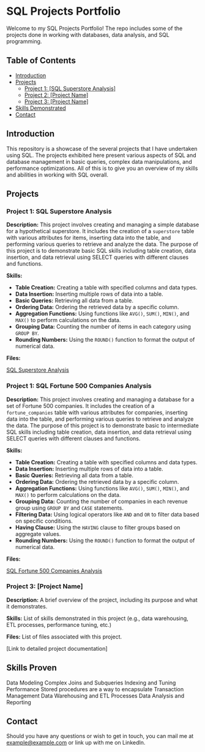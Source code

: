 # SQL Projects Portfolio

Welcome to my SQL Projects Portfolio! The repo includes some of the projects done in working with databases, data analysis, and SQL programming.

## Table of Contents

- [Introduction](#introduction)
- [Projects](#projects)
  - [Project 1: [SQL Superstore Analysis]](#project-1-SQL-Superstore-Analysis)
  - [Project 2: [Project Name]](#project-2-project-name)
  - [Project 3: [Project Name]](#project-3-project-name)
- [Skills Demonstrated](#skills-demonstrated)
- [Contact](#contact)

## Introduction

This repository is a showcase of the several projects that I have undertaken using SQL. The projects exhibited here present various aspects of SQL and database management in basic queries, complex data manipulations, and performance optimizations. All of this is to give you an overview of my skills and abilities in working with SQL overall.

## Projects

### Project 1: SQL Superstore Analysis

**Description:** This project involves creating and managing a simple database for a hypothetical superstore. It includes the creation of a `superstore` table with various attributes for items, inserting data into the table, and performing various queries to retrieve and analyze the data. The purpose of this project is to demonstrate basic SQL skills including table creation, data insertion, and data retrieval using SELECT queries with different clauses and functions.

**Skills:**
- **Table Creation:** Creating a table with specified columns and data types.
- **Data Insertion:** Inserting multiple rows of data into a table.
- **Basic Queries:** Retrieving all data from a table.
- **Ordering Data:** Ordering the retrieved data by a specific column.
- **Aggregation Functions:** Using functions like `AVG()`, `SUM()`, `MIN()`, and `MAX()` to perform calculations on the data.
- **Grouping Data:** Counting the number of items in each category using `GROUP BY`.
- **Rounding Numbers:** Using the `ROUND()` function to format the output of numerical data.

**Files:** 

[SQL Superstore Analysis](https://github.com/audreyjames/SQL/blob/main/SQL%20Superstore%20Analysis)

### Project 1: SQL Fortune 500 Companies Analysis

**Description:** This project involves creating and managing a database for a set of Fortune 500 companies. It includes the creation of a `fortune_companies` table with various attributes for companies, inserting data into the table, and performing various queries to retrieve and analyze the data. The purpose of this project is to demonstrate basic to intermediate SQL skills including table creation, data insertion, and data retrieval using SELECT queries with different clauses and functions.

**Skills:**
- **Table Creation:** Creating a table with specified columns and data types.
- **Data Insertion:** Inserting multiple rows of data into a table.
- **Basic Queries:** Retrieving all data from a table.
- **Ordering Data:** Ordering the retrieved data by a specific column.
- **Aggregation Functions:** Using functions like `AVG()`, `SUM()`, `MIN()`, and `MAX()` to perform calculations on the data.
- **Grouping Data:** Counting the number of companies in each revenue group using `GROUP BY` and `CASE` statements.
- **Filtering Data:** Using logical operators like `AND` and `OR` to filter data based on specific conditions.
- **Having Clause:** Using the `HAVING` clause to filter groups based on aggregate values.
- **Rounding Numbers:** Using the `ROUND()` function to format the output of numerical data.

**Files:**

[SQL Fortune 500 Companies Analysis](https://github.com/audreyjames/SQL-Fortune-500-Companies-Analysis)

### Project 3: [Project Name]

**Description:** A brief overview of the project, including its purpose and what it demonstrates.

**Skills:** List of skills demonstrated in this project (e.g., data warehousing, ETL processes, performance tuning, etc.)

**Files:** List of files associated with this project.

[Link to detailed project documentation]

## Skills Proven
Data Modeling
Complex Joins and Subqueries
Indexing and Tuning Performance
Stored procedures are a way to encapsulate Transaction Management Data Warehousing and ETL Processes Data Analysis and Reporting

## Contact

Should you have any questions or wish to get in touch, you can mail me at example@example.com or link up with me on LinkedIn.
